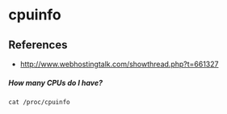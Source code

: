 # cpuinfo

## References
* http://www.webhostingtalk.com/showthread.php?t=661327

##### How many CPUs do I have?
```
cat /proc/cpuinfo
```
